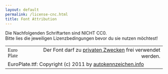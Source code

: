 ```yaml
---
layout: default
permalink: /license-cnc.html
title: Font Attribution
---
```

<link href='myfontfiles-cnc.css' rel='stylesheet' type='text/css' nonce="">

Die Nachfolgenden Schriftarten sind NICHT CC0.  
Bitte lies die jeweiligen Lizenzbedingungen bevor du sie nutzen möchtest!

<table>

<tr class='header'>
<td class='family'
 style='font-family:"EuroPlate"' 
 align='left'>Euro Plate</td>
<td class='license'
 align='right'>Der Font darf zu <u>privaten Zwecken</u> frei verwendet werden.
</td>
</tr>

<tr>
<td class='copyright' colspan=2>EuroPlate.ttf: Copyright (c) 2011 by <a href="https://www.autokennzeichen.info/kennzeichen-schriftart.htm">autokennzeichen.info</a></td>
</tr>

</table>
